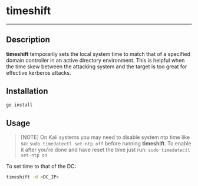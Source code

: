 # timeshift
---

## Description
**timeshift** temporarily sets the local system time to match that of a specified domain controller in an active directory environment. This is helpful when the time skew between the attacking system and the target is too great for effective kerberos attacks.

## Installation

```bash
go install
```

## Usage

> [NOTE] 
> On Kali systems you may need to disable system ntp time like so:
> `sudo timedatectl set-ntp off`
> before running **timeshift**.
> To enable it after you're done and have reset the time just run:
> `sudo timedatectl set-ntp on`

To set time to that of the DC:

```bash
timeshift -d <DC_IP>
```